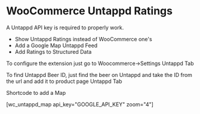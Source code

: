 # WooCommerce Untappd Ratings

A Untappd API key is required to properly work.

* Show Untappd Ratings instead of WooCommerce one's
* Add a Google Map Untappd Feed
* Add Ratings to Structured Data

To configure the extension just go to Woocommerce->Settings Untappd Tab

To find Untappd Beer ID, just find the beer on Untappd and take the ID from the url and add it to product page Untappd Tab

Shortcode to add a Map

[wc_untappd_map api_key="GOOGLE_API_KEY" zoom="4"]

